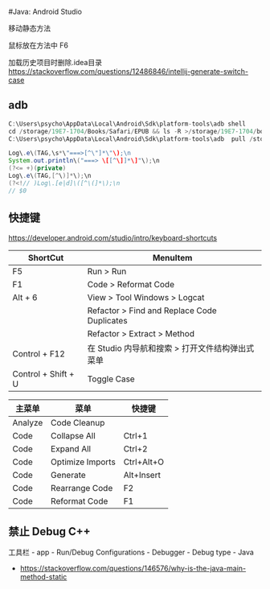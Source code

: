 #Java: Android Studio

移动静态方法

鼠标放在方法中
F6

加载历史项目时删除.idea目录
https://stackoverflow.com/questions/12486846/intellij-generate-switch-case
## adb

```java
C:\Users\psycho\AppData\Local\Android\Sdk\platform-tools\adb shell
cd /storage/19E7-1704/Books/Safari/EPUB && ls -R >/storage/19E7-1704/books.txt
C:\Users\psycho\AppData\Local\Android\Sdk\platform-tools\adb  pull /storage/19E7-1704/books.txt
```


```java
Log\.e\(TAG,\s*\"===>[^\"]*\"\);\n
System.out.println\("===> \[[^\]]*\]"\);\n
(?<= +)(private)
Log\.e\(TAG,[^\)]*\);\n
(?<!// )Log\.[e|d]\([^\(]*\);\n
// $0
```

## 快捷键

https://developer.android.com/studio/intro/keyboard-shortcuts

|ShortCut|MenuItem|
|---|---|
|F5|Run > Run|
|F1|Code > Reformat Code|
|Alt + 6|View > Tool Windows > Logcat|
||Refactor > Find and Replace Code Duplicates|
||Refactor > Extract > Method|
|Control + F12|在 Studio 内导航和搜索 > 打开文件结构弹出式菜单|
|Control + Shift + U|Toggle Case|

|主菜单|菜单|快捷键|
|---|---|---|
|Analyze|Code Cleanup||
|Code|Collapse All|Ctrl+1|
|Code|Expand All|Ctrl+2|
|Code|Optimize Imports|Ctrl+Alt+O|
|Code|Generate|Alt+Insert|
|Code|Rearrange Code|F2|
|Code|Reformat Code|F1|

## 禁止 Debug C++

工具栏 - app - Run/Debug Configurations - Debugger - Debug type - Java

- https://stackoverflow.com/questions/146576/why-is-the-java-main-method-static
